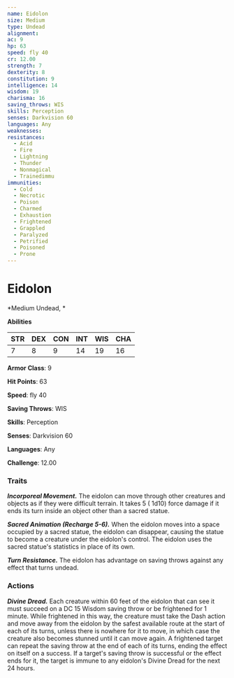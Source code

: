 ```yaml
---
name: Eidolon
size: Medium
type: Undead
alignment: 
ac: 9
hp: 63
speed: fly 40
cr: 12.00
strength: 7
dexterity: 8
constitution: 9
intelligence: 14
wisdom: 19
charisma: 16
saving_throws: WIS
skills: Perception
senses: Darkvision 60
languages: Any
weaknesses:
resistances:
  - Acid
  - Fire
  - Lightning
  - Thunder
  - Nonmagical
  - Trainedimmu
immunities:
  - Cold
  - Necrotic
  - Poison
  - Charmed
  - Exhaustion
  - Frightened
  - Grappled
  - Paralyzed
  - Petrified
  - Poisoned
  - Prone
---
```


# Eidolon

*Medium Undead, *

**Abilities**

| STR | DEX | CON | INT | WIS | CHA |
| --- | --- | --- | --- | --- | --- |
| 7 | 8 | 9 | 14 | 19 | 16 |

**Armor Class**: 9

**Hit Points**: 63

**Speed**: fly 40

**Saving Throws**: WIS

**Skills**: Perception

**Senses**: Darkvision 60

**Languages**: Any

**Challenge**: 12.00


### Traits
***Incorporeal Movement.*** The eidolon can move through other creatures and objects as if they were difficult terrain. It takes 5 ( 1d10) force damage if it ends its turn inside an object other than a sacred statue.

***Sacred Animation (Recharge 5-6).*** When the eidolon moves into a space occupied by a sacred statue, the eidolon can disappear, causing the statue to become a creature under the eidolon's control. The eidolon uses the sacred statue's statistics in place of its own.

***Turn Resistance.*** The eidolon has advantage on saving throws against any effect that turns undead.


### Actions
***Divine Dread.*** Each creature within 60 feet of the eidolon that can see it must succeed on a DC 15 Wisdom saving throw or be frightened for 1 minute. While frightened in this way, the creature must take the Dash action and move away from the eidolon by the safest available route at the start of each of its turns, unless there is nowhere for it to move, in which case the creature also becomes stunned until it can move again. A frightened target can repeat the saving throw at the end of each of its turns, ending the effect on itself on a success. If a target's saving throw is successful or the effect ends for it, the target is immune to any eidolon's Divine Dread for the next 24 hours.

